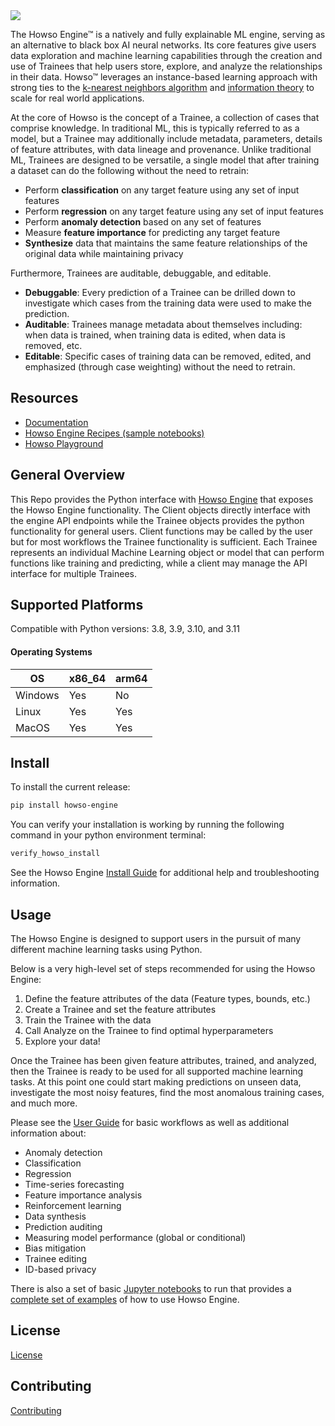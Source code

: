 
<div align="left">
  <img src="https://howso.com/assets/images/Howso_Readme.svg">
</div>

The Howso Engine&trade; is a natively and fully explainable ML engine, serving
as an alternative to black box AI neural networks. Its core features give users
data exploration and machine learning capabilities through the creation and use
of Trainees that help users store, explore, and analyze the relationships in
their data. Howso&trade; leverages an instance-based learning approach with
strong ties to the [k-nearest neighbors
algorithm](https://en.wikipedia.org/wiki/K-nearest_neighbors_algorithm) and
[information theory](https://en.wikipedia.org/wiki/Information_theory) to scale
for real world applications.

At the core of Howso is the concept of a Trainee, a collection of cases that
comprise knowledge. In traditional ML, this is typically referred to as a model,
but a Trainee may additionally include metadata, parameters, details of feature
attributes, with data lineage and provenance. Unlike traditional ML, Trainees
are designed to be versatile, a single model that after training a dataset can
do the following without the need to retrain:
- Perform **classification** on any target feature using any set of
  input features
- Perform **regression** on any target feature using any set of input features
- Perform **anomaly detection** based on any set of features
- Measure **feature importance** for predicting any target feature
- **Synthesize** data that maintains the same feature relationships of the
  original data while maintaining privacy

Furthermore, Trainees are auditable, debuggable, and editable.
- **Debuggable**: Every prediction of a Trainee can be drilled down to
  investigate which cases from the training data were used to make
  the prediction.
- **Auditable**: Trainees manage metadata about themselves including: when data
  is trained, when training data is edited, when data is removed, etc.
- **Editable**: Specific cases of training data can be removed, edited, and
  emphasized (through case weighting) without the need to retrain.

## Resources
- [Documentation](https://docs.howso.com)
- [Howso Engine Recipes (sample notebooks)](https://github.com/howsoai/howso-engine-recipes)
- [Howso Playground](https://playground.howso.com)

## General Overview
This Repo provides the Python interface with
[Howso Engine](https://github.com/howsoai/howso-engine) that exposes the Howso
Engine functionality. The Client objects directly interface with the engine API
endpoints while the Trainee objects provides the python functionality for
general users. Client functions may be called by the user but for most workflows
the Trainee functionality is sufficient. Each Trainee represents an individual
Machine Learning object or model that can perform functions like training and
predicting, while a client may manage the API interface for multiple Trainees.


## Supported Platforms

Compatible with Python versions: 3.8, 3.9, 3.10, and 3.11

#### Operating Systems

| OS      | x86_64 | arm64 |
|---------|--------|-------|
| Windows | Yes    | No    |
| Linux   | Yes    | Yes   |
| MacOS   | Yes    | Yes   |


## Install

To install the current release:
```bash
pip install howso-engine
```

You can verify your installation is working by running the following command in
your python environment terminal:

```bash
verify_howso_install
```

See the Howso Engine
[Install Guide](https://docs.howso.com/getting_started/installing.html) for
additional help and troubleshooting information.
## Usage

The Howso Engine is designed to support users in the pursuit of many different
machine learning tasks using Python.

Below is a very high-level set of steps recommended for using the Howso Engine:

1. Define the feature attributes of the data (Feature types, bounds, etc.)
2. Create a Trainee and set the feature attributes
3. Train the Trainee with the data
4. Call Analyze on the Trainee to find optimal hyperparameters
5. Explore your data!

Once the Trainee has been given feature attributes, trained, and analyzed, then
the Trainee is ready to be used for all supported machine learning tasks. At
this point one could start making predictions on unseen data, investigate the
most noisy features, find the most anomalous training cases, and much more.

Please see the [User Guide](https://docs.howso.com/user_guide/index.html) for
basic workflows as well as additional information about:
- Anomaly detection
- Classification
- Regression
- Time-series forecasting
- Feature importance analysis
- Reinforcement learning
- Data synthesis
- Prediction auditing
- Measuring model performance (global or conditional)
- Bias mitigation
- Trainee editing
- ID-based privacy

There is also a set of basic [Jupyter notebooks](https://jupyter.org/) to run
that provides a
[complete set of examples](https://docs.howso.com/examples/index.html) of how
to use Howso Engine.

## License

[License](LICENSE.txt)

## Contributing

[Contributing](CONTRIBUTING.md)
